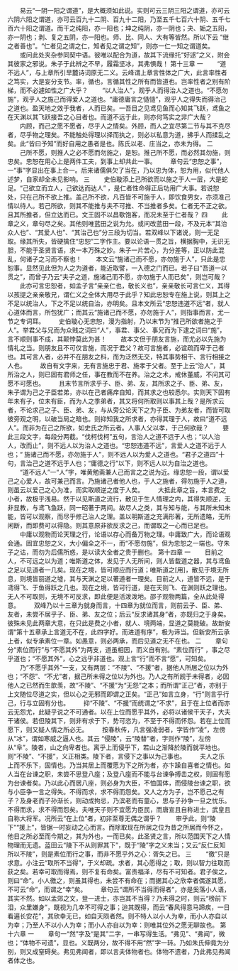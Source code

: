 <!-- { "loadSidebar": true } -->
　　易云“一阴一阳之谓道”，是大概须如此说。实则可云三阴三阳之谓道，亦可云六阴六阳之谓道，亦可云百九十二阴、百九十二阳，乃至五千七百六十阴、五千七百六十阳之谓道。而干之纯阳，亦一阳也；坤之纯阴，亦一阴也；夬、姤之五阳，亦一阴也；剥、复之五阴，亦一阳也。师、比、同人、大有等皆然。所以下云 “继之者善也”。“仁者见之谓之仁，知者见之谓之知”，则亦一仁一知之谓道矣。 
　　或问此处夹杂参同契中语。彼唯以配合为道，故其下流缘托“好逑”之义，附会其彼家之邪说。朱子于此辨之不早，履霜坚冰，其弗惧哉！ 
第十三章
一
　　“道不远人”，与上章所引旱麓诗词原无二义。云峰谓上章言性体之广大，此言率性者之笃实，大是妄分支节。率，循也，言循其性之所有而皆道也。岂率性者之别有阶梯，而不必遽如性之广大乎？ 
　　“以人治人”，观乎人而得治人之道也。“不愿勿施”，观乎人之施己而得爱人之道也。“庸德庸言之慥慥”，观乎人之得失而得治己之道也。盈天地之效于我者，人而已矣。一吾目之见鸢见鱼而心知其飞跃，鸢鱼之在天渊以其飞跃接吾之心目者也。而道不远于此，则亦何笃实之非广大哉？ 
　　内顾，而己之愿不愿者，尽乎人之情矣。外顾，而人之宜尽第二节与其不克尽者，尽乎物之理矣。不能触处得理以择而执之，则必以私意为道，拂乎人而揉乱之矣。此“皆曰予知”而好自用之愚者是也。陈氏以老、庄当之，亦未为得。 
二
　　己所不愿，则推人之必不愿而勿施之，是恕。推己所不愿，而必然其勿施，则忠矣。忠恕在用心上是两件工夫，到事上却共此一事。 
　　章句云“忠恕之事”，一“事”字显出在事上合一。后来诸儒俱欠了当在，乃以忠为体，恕为用，似代他人述梦，自家却全未见影响。 
三
　　史伯璇添上己所欲而以施之于人一层，大是蛇足。“己欲立而立人，己欲达而达人” ，是仁者性命得正后功用广大事。若说恕处，只在己所不欲上推。盖己所不欲，凡百皆不可施于人，即饮食男女，亦须准己情以待人。若己所欲，则其不能推与夫不可推、不当推者多矣。仁者无不正之欲。且其所推者，但立达而已。文王固不以昌歜饱客，而况未至于仁者哉？ 
四
　　此章之义，章句尽之矣。其他则唯蓝田之说为允。或问改蓝田一段，不及元本“其治众人也”、“其爱人也”、“其治己也”分三段为切当。若双峰以下诸说，则一无足取。缘其所失，皆硬擒住“忠恕”二字作主。要以论语一贯之旨，横据胸中，无识无胆，不能于圣贤言语，求一本万殊之妙。朱子一片苦心，为分差等，正以防此混乱，何诸子之习而不察也！ 
　　本文云“施诸己而不愿，亦勿施于人”，只此是忠恕事。显然见此但为人之为道者，能近取譬，一入德之门而已。若子曰“吾道一以贯之”，而曾子乃云“夫子之道，施诸己而不愿，亦勿施于人而已矣”，则岂可哉？ 
　　此亦可言忠恕者，如孟子言“亲亲仁也，敬长义也”，亲亲敬长可言仁义，其得以孩提之亲亲敬兄，谓仁义之全体大用尽于此乎？知此忠恕专在施上说，则其上之不足以统治人，下之不足以统自治，亦明矣。且本文所云“忠恕违道不远”者，就人心道体而言，所包犹广；而其云“施诸己而不愿，亦勿施于人”，则指事而言，尤一节之专词耳。 
　　史伯璇心无忠恕，漫为指射，乃以末节为“推己所欲者施之于人”。举君父与兄而为众贱之词曰“人”，事君、事父、事兄而为下逮之词曰“施”，言不顺则事不成，其颠悖莫此为甚！ 
　　故本文但于朋友言施，而尤必以先施为情礼之当。则朋友且不可仅言施，而况于君父？故可言施者，必谊疏而卑于己者也。其可言人者，必并不在朋友之科，而为泛然无交，特其事势相干、言行相接之人也。 
　　故自有文字来，无有言施忠于君、施孝于父者。至于上云“治人”，其所治之人，则已固有君师之任，事在教而不在养。治之之术，戒休董威，不问其可愿不可愿也。 
　　且末节言所求乎子、臣、弟、友，其所求之子、臣、弟、友，朱子谓为己之子臣若弟，亦以在己者痛痒自知，而其求之也较悉尔。实则天下固有年未有子，位未有臣，而为人之季弟者，其又将何所取则以事其上哉？是所求云者，不论求己之子、臣、弟、友，与从旁公论天下之为子臣、为弟友者，而皆可取彼旁观之明，以破当局之暗也。则抑知我之所求者，亦得其理于人，故曰“道不远人”。而非为在己之所欲，如史氏之所云者。人事人父以孝，于己何欲哉？ 
　　要此三段文字，每段分两截。“伐柯伐柯”五句，言治人之道不远于人也；“以人治人，改而止”，则不远人以为治人之道也。“忠恕违道不远”，言爱人之道不远于人也；“ 施诸己而不愿，亦勿施于人”，则不远人以为爱人之道也。“君子之道四”十句，言治己之道不远于人也；“庸德之行”以下，则不远人以为自治之道也。 
　　“道不远人”一“人”字，唯黄勉斋兼人己而言之之说为近。缘忠恕一段，谓以爱己之心爱人，故可兼己而言。乃施诸己者他人也，于人之施者，得勿施于人之道，则虽云以爱己之心为准，而实取顺逆之度于人矣。 
　　大抵此章之旨，本言费之小者，故极乎浅易。然于以见斯道之流行，散见于生人情理之内，其得失顺逆，无非显教，与鸢飞鱼跃，同一昭著于两间。故尽人之类，其与知与能，与其所未知未能，皆可以观察，而尽乎修己治人之理。盖以明斯道之充满形著，无所遗略，无所闲断，而即费可以得隐。则其意原非欲反求之己，而谓取之一心而已足也。 
　　中庸以观物而论天理之行，论语以存心而备万物之理。中庸致广大，而论语观会通。固宜忠恕之义，大小偏全之不一，而“不愿勿施”，但为忠恕之一端也。守朱子之诂，而勿为后儒所惑，是以读大全者之贵于删也。 
第十四章
一
　　目前之人，不可远之以为道；唯斯道之体，发见于人无所间，则人皆载道之器，其与鸢鱼之足以见道者一几矣。现在之境，皆可顺应而行道；唯斯道之[用]，散见于境无所息，则境皆丽道之墟，其与天渊之足以著道者一理矣。目前之人，道皆不远，是于鸢得飞、于鱼得跃之几也。现在之境，皆可行道，是在天则飞、在渊则跃之理也。无人不可取则，无境不可反求，即此便是活泼泼地。邵子观物两篇，全从此处得意。 
　　双峰乃以十三章为就身而言，十四章为就位而言，则前云子、臣、弟、友者，未尝不居乎子、臣、弟、友之位；后云“反求诸其身”者，亦既归之于身矣。彼殊未见此两章大意，在只此是费之小者，就人、境两端，显道之莫能破。故新安谓“第十五章承上言道无不在，此四字好。而进道有序”，极为谛当。但新安所云承上者，似专承素位一章。如愚意，则必两承，而后见道之无不在也。 
二
　　章句分“素位而行”与“不愿其外”为两支，道虽相因，而义自有别。“素位而行” ，事之尽乎道也；“不愿其外”，心之远乎非道也。观上言“行”而不言“愿”，可知矣。 
　　乃“不愿乎其外”一支，又有两层：“不陵”、“不援”者，据他人所居之位以为外也；“不怨”、“不尤”者，据己所未得之位以为外也。乃人之有所觊于未得者，必因他人之已然而生歆羡，故“不陵”、“不援”为“无怨”之本；而所谓“正己”者，亦别于上文随位尽道之实，但以心之无邪而即谓之正矣。“正己”如言立身，“行”则言乎行己，行与立固有分也。 
　　抑“不陵”、“不援”而统谓之“不求”，且于在上位者而亦云无怨尤，此疑乎说之不可通者。以在上位而愿乎其外，必将以诸侯干天子，大夫干诸侯。若但陵其下，则非有求于下，势可恣为，不至于不得而怀怨。若在上位而愿下，则又疑人情之所必无。 
　　按春秋传，凡言强凌弱者，字皆作“凌”，左傍从“冰”，谓如寒威之逼人也。其云 “侵陵”，云“陵替”者，字则作“陵”，左傍从“阜”。陵者，山之向卑者也。离乎上而侵乎下，若山之渐降於陵而就平地也。则“不陵”、“不援”，义正相类。陵下者，言侵下之事以为己事也。 
　　夫人之乐上而不乐下，固情也。乃当其居上而覆愿为下之所为者，亦卞躁自喜者之情也。如人当在台谏之职，未尝不思登八座；及登八座而不能与台谏争搏击之权，则固有愿为台谏者矣。乃以此心而居八座，则必身为大臣，不恤国体，而侵陵台谏之职，欲与小臣争一言之得失。不得而求，求不得而怨矣。又人之方为子，岂不愿己之有子？及身老而子孙渐长，则动成拘忌，乃滨老而有童心，思与子孙争一旦之忧乐。不得而求，求不得而怨矣。夫唯天子则不宜愿为臣民，而唐宣且自称进士，武皇且自称大将军。况所云“在上位”者，初非至尊无偶之谓乎？ 
　　审乎此，则“陵下”“援上”，皆据一时妄动之心而言。而除取现在所居之位为昔之所居而今怀之，他日之所必至而今期之，其为外也，一而已矣。此圣贤之言，所以范围天下之人情物理而无遗。蓝田云“陵下不从则罪其下”，既于“陵”字之义未当；又云“反仁反知所以不陵”，则是素位而行之事，而非不愿乎外之心：胥失之已。 
三
　　“徼”只是求意。小注云“取所不当得”，于义却疏。求者，其心愿得之；取，则以智力往取而获之矣。若幸可取而得焉，则不复有命矣。富贵福泽，尽有不可知者。君子俟之，则曰“命”。小人徼之，则虽其得也，未尝不有命在；而据其心之欣幸者偶遂其愿，不可云“命”，而谓之“幸”矣。 
　　章句云“谓所不当得而得者”，亦是奚落小人语，其实不然。如以孟郊之文，登一进士，亦岂其不当得？乃未得之时，则云“榜前下泪，众里嫌身”，既视为几幸不可得之事；迨其既得，而云“春风得意马蹄疾，一日看遍长安花”，其欣幸无已，如自天陨者然。则不特人以小人为幸，而小人亦自以为幸；乃至人不以小人为幸；而小人亦自以为幸：则唯其位外之愿无聊故也。 
第十六章
一 
　　章句一“然”字及“是其”二字，一串写得生活。“弗见”、“弗闻”，微也；“体物不可遗”，显也。义既两分，故不得不用“然”字一转。乃如朱氏伸竟为分别，则又成窒碍矣。弗见弗闻者，即以言夫体物者也。体物不遗者，乃此弗见弗闻者体之也。 
